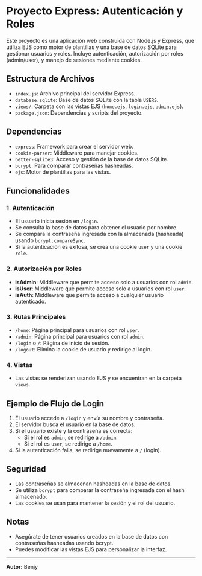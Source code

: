 # Proyecto Express: Autenticación y Roles

Este proyecto es una aplicación web construida con Node.js y Express, que utiliza EJS como motor de plantillas y una base de datos SQLite para gestionar usuarios y roles. Incluye autenticación, autorización por roles (admin/user), y manejo de sesiones mediante cookies.

## Estructura de Archivos

- `index.js`: Archivo principal del servidor Express.
- `database.sqlite`: Base de datos SQLite con la tabla `USERS`.
- `views/`: Carpeta con las vistas EJS (`home.ejs`, `login.ejs`, `admin.ejs`).
- `package.json`: Dependencias y scripts del proyecto.

## Dependencias

- `express`: Framework para crear el servidor web.
- `cookie-parser`: Middleware para manejar cookies.
- `better-sqlite3`: Acceso y gestión de la base de datos SQLite.
- `bcrypt`: Para comparar contraseñas hasheadas.
- `ejs`: Motor de plantillas para las vistas.

## Funcionalidades

### 1. Autenticación

- El usuario inicia sesión en `/login`.
- Se consulta la base de datos para obtener el usuario por nombre.
- Se compara la contraseña ingresada con la almacenada (hasheada) usando `bcrypt.compareSync`.
- Si la autenticación es exitosa, se crea una cookie `user` y una cookie `role`.

### 2. Autorización por Roles

- **isAdmin**: Middleware que permite acceso solo a usuarios con rol `admin`.
- **isUser**: Middleware que permite acceso solo a usuarios con rol `user`.
- **isAuth**: Middleware que permite acceso a cualquier usuario autenticado.

### 3. Rutas Principales

- `/home`: Página principal para usuarios con rol `user`.
- `/admin`: Página principal para usuarios con rol `admin`.
- `/login` o `/`: Página de inicio de sesión.
- `/logout`: Elimina la cookie de usuario y redirige al login.

### 4. Vistas

- Las vistas se renderizan usando EJS y se encuentran en la carpeta `views`.

## Ejemplo de Flujo de Login

1. El usuario accede a `/login` y envía su nombre y contraseña.
2. El servidor busca el usuario en la base de datos.
3. Si el usuario existe y la contraseña es correcta:
   - Si el rol es `admin`, se redirige a `/admin`.
   - Si el rol es `user`, se redirige a `/home`.
4. Si la autenticación falla, se redirige nuevamente a `/` (login).

## Seguridad

- Las contraseñas se almacenan hasheadas en la base de datos.
- Se utiliza `bcrypt` para comparar la contraseña ingresada con el hash almacenado.
- Las cookies se usan para mantener la sesión y el rol del usuario.

## Notas

- Asegúrate de tener usuarios creados en la base de datos con contraseñas hasheadas usando bcrypt.
- Puedes modificar las vistas EJS para personalizar la interfaz.

---

**Autor:** Benjy
